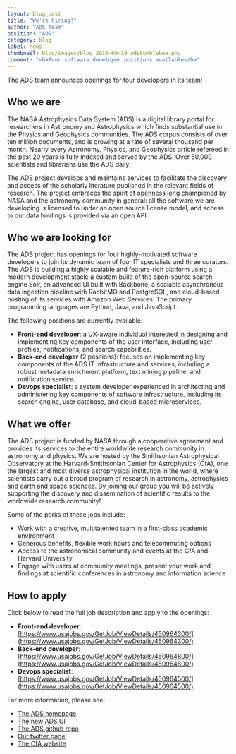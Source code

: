 ```yaml
---
layout: blog_post
title: "We're hiring!"
author: "ADS Team"
position: "ADS"
category: blog
label: news
thumbnail: blog/images/blog_2016-09-19_adsbumblebee.png
comment: "<b>Four software developer positions available</b>"
---
```


The ADS team announces openings for four developers in its team!

## Who we are

The NASA Astrophysics Data System (ADS) is a digital library portal for researchers in Astronomy and Astrophysics which finds substantial use in the Physics and Geophysics communities. The ADS corpus consists of over ten million documents, and is growing at a rate of several thousand per month. Nearly every Astronomy, Physics, and Geophysics article refereed in the past 20 years is fully indexed and served by the ADS. Over 50,000 scientists and librarians use the ADS daily. 

The ADS project develops and maintains services to facilitate the discovery and access of the scholarly literature published in the relevant fields of research.  The project embraces the spirit of openness long championed by NASA and the astronomy community in general: all the software we are developing is licensed to under an open source license model, and access to our data holdings is provided via an open API.

## Who we are looking for 

The ADS project has openings for four highly-motivated software developers to join its dynamic team of four IT specialists and three curators.  The ADS is building a highly scalable and feature-rich platform using a modern development stack: a custom build of the open-source search engine Solr, an advanced UI built with Backbone, a scalable asynchronous data ingestion pipeline with RabbitMQ and PostgreSQL, and cloud-based hosting of its services with Amazon Web Services. The primary programming languages are Python, Java, and JavaScript.

The following positions are currently available:

  * **Front-end developer**: a UX-aware individual interested in designing and implementing key 
components of the user interface, including user profiles, notifications, and search capabilities.
  * **Back-end developer** (2 positions): focuses on implementing key components of the ADS IT 
infrastructure and services, including a robust metadata enrichment platform, 
text mining pipeline, and notification service.
  * **Devops specialist**: a system developer experienced in architecting and administering 
key components of software infrastructure, including its search engine, user database, 
and cloud-based microservices. 

## What we offer

The ADS project is funded by NASA through a cooperative agreement and provides its services to the entire worldwide research community in astronomy and physics. We are hosted by the Smithsonian Astrophysical Observatory at the Harvard-Smithsonian Center for Astrophysics (CfA), one the largest and most diverse astrophysical institution in the world, where scientists carry out a broad program of research in astronomy, astrophysics and earth and space sciences. By joining our group you will be actively supporting the discovery and dissemination of scientific results to the worldwide research community!

Some of the perks of these jobs include:

  * Work with a creative, multitalented team in a first-class academic environment
  * Generous benefits, flexible work hours and telecommuting options
  * Access to the astronomical community and events at the CfA and Harvard University
  * Engage with users at community meetings, present your work and findings at scientific conferences in astronomy and information science

## How to apply

Click below to read the full job description and apply to the openings:

  * **Front-end developer**: [https://www.usajobs.gov/GetJob/ViewDetails/450964300/](https://www.usajobs.gov/GetJob/ViewDetails/450964300/)
  * **Back-end developer**: [https://www.usajobs.gov/GetJob/ViewDetails/450964800/](https://www.usajobs.gov/GetJob/ViewDetails/450964800/)
  * **Devops specialist**: [https://www.usajobs.gov/GetJob/ViewDetails/450964500/](https://www.usajobs.gov/GetJob/ViewDetails/450964500/)

For more information, please see:

  * [The ADS homepage](http://adsabs.harvard.edu)
  * [The new ADS UI](https://ui.adsabs.harvard.edu)
  * [The ADS github repo](https://github.com/adsabs)
  * [Our twitter page](https://twitter.com/adsabs)
  * [The CfA website](https://www.cfa.harvard.edu/)







